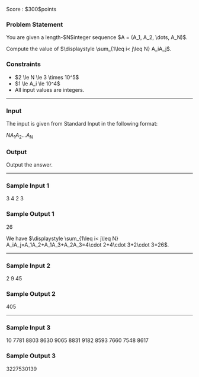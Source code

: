 
<div>

<span>

<span>

<p>
Score : $300$points
</p>

<div>

<section>

### **Problem Statement**

<p>
You are given a length-$N$integer sequence $A = (A_1, A_2, \dots, A_N)$.
</p>

<p>
Compute the value of $\displaystyle \sum_{1\leq i< j\leq N} A_iA_j$.
</p>

</section>

</div>

<div>

<section>

### **Constraints**

<ul>

<li>
$2 \le N \le 3 \times 10^5$
</li>

<li>
$1 \le A_i \le 10^4$
</li>

<li>
All input values are integers.
</li>

</ul>

</section>

</div>

---

<div>

<div>

<section>

### **Input**

<p>
The input is given from Standard Input in the following format:
</p>

<div>

$N$$A_1$$A_2$$\dots$$A_N$
</div>

</section>

</div>

<div>

<section>

### **Output**

<p>
Output the answer.
</p>

</section>

</div>

</div>

---

<div>

<section>

### **Sample Input 1**

<div>

3
4 2 3

</div>

</section>

</div>

<div>

<section>

### **Sample Output 1**

<div>

26

</div>

<p>
We have $\displaystyle \sum_{1\leq i< j\leq N} A_iA_j=A_1A_2+A_1A_3+A_2A_3=4\cdot 2+4\cdot 3+2\cdot 3=26$.
</p>

</section>

</div>

---

<div>

<section>

### **Sample Input 2**

<div>

2
9 45

</div>

</section>

</div>

<div>

<section>

### **Sample Output 2**

<div>

405

</div>

</section>

</div>

---

<div>

<section>

### **Sample Input 3**

<div>

10
7781 8803 8630 9065 8831 9182 8593 7660 7548 8617

</div>

</section>

</div>

<div>

<section>

### **Sample Output 3**

<div>

3227530139

</div>

</section>

</div>

</span>

</span>

</div>
